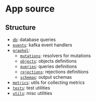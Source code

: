# App source

## Structure

- [`db`](./db/): database queries
- [`events`](./events/): kafka event handlers
- [`graphql`](./graphql/):
  - [`mutations`](./graphql/mutations/): resolvers for mutations
  - [`objects`](./graphql/objects/): objects definitions
  - [`queries`](./graphql/queries/): queries definitions
  - [`rejections`](./graphql/rejections/): rejections definitions
  - [`schemas`](./graphql/schemas/): output schemas
- [`metrics`](./metrics/): utils for collecting metrics
- [`tests`](./tests/): test utilities
- [`utils`](./utils/): misc utilities
